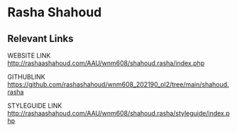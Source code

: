 # Rasha Shahoud

## Relevant Links

WEBSITE LINK
http://rashaashahoud.com/AAU/wnm608/shahoud.rasha/index.php


GITHUBLINK
https://github.com/rashashahoud/wnm608_202190_ol2/tree/main/shahoud.rasha


STYLEGUIDE LINK
http://rashaashahoud.com/AAU/wnm608/shahoud.rasha/styleguide/index.php